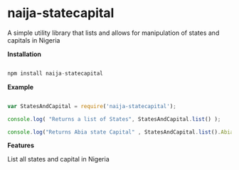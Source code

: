 # naija-statecapital
A simple utility library that lists and allows for manipulation of states and capitals in Nigeria

**Installation**

``` Javascript

npm install naija-statecapital

```

**Example**

``` Javascript

var StatesAndCapital = require('naija-statecapital');

console.log( "Returns a list of States", StatesAndCapital.list() );

console.log("Returns Abia state Capital" , StatesAndCapital.list().Abia );

```


**Features**

List all states and capital in Nigeria